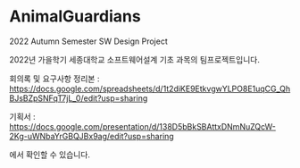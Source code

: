 # AnimalGuardians
2022 Autumn Semester SW Design Project

2022년 가을학기 세종대학교 소프트웨어설계 기초 과목의 팀프로젝트입니다.

회의록 및 요구사항 정리본 : https://docs.google.com/spreadsheets/d/1t2diKE9EtkvgwYLPO8E1uqCG_QhBJsBZpSNFqT7jL_0/edit?usp=sharing

기획서 : https://docs.google.com/presentation/d/138D5bBkSBAttxDNmNuZQcW-2Kg-uWNbaYrGBQJBx9ag/edit?usp=sharing

에서 확인할 수 있습니다.

